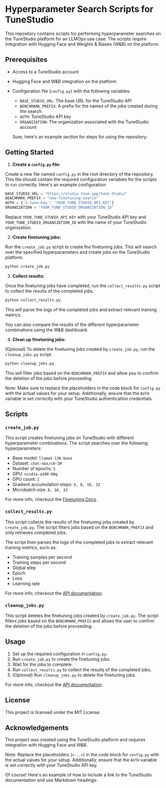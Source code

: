 # Hyperparameter Search Scripts for TuneStudio


This repository contains scripts for performing hyperparameter searches on the TuneStudio platform for an LLMOps use case. The scripts require integration with Hugging Face and Weights & Biases (W&B) on the platform.

Prerequisites
-------------

* Access to a TuneStudio account
* Hugging Face and W&B integration on the platform
* Configuration file (`config.py`) with the following variables:
	+ `BASE_STUDIO_URL`: The base URL for the TuneStudio API
	+ `BENCHMARK_PREFIX`: A prefix for the names of the jobs created during the search
	+ `AUTH`: TuneStudio API key
	+ `ORGANIZATION`: The organization associated with the TuneStudio account

	 Sure, here's an example section for steps for using the repository:

Getting Started
---------------

1. **Create a `config.py` file:**

Create a new file named `config.py` in the root directory of the repository. This file should contain the required configuration variables for the scripts to run correctly. Here's an example configuration:

```python
BASE_STUDIO_URL = "https://studio.tune.app/tune.Studio"
BENCHMARK_PREFIX = "new-finetuning-search"
AUTH = {'x-tune-key': 'YOUR_TUNE_STUDIO_API_KEY'}
ORGANIZATION = "YOUR_TUNE_STUDIO_ORGANIZATION_ID"
```

Replace `YOUR_TUNE_STUDIO_API_KEY` with your TuneStudio API key and `YOUR_TUNE_STUDIO_ORGANIZATION_ID` with the name of your TuneStudio organization.

2. **Create finetuning jobs:**

Run the `create_job.py` script to create the finetuning jobs. This will search over the specified hyperparameters and create jobs on the TuneStudio platform.

```bash
python create_job.py
```

3. **Collect results:**

Once the finetuning jobs have completed, run the `collect_results.py` script to collect the results of the completed jobs.

```bash
python collect_results.py
```

This will parse the logs of the completed jobs and extract relevant training metrics.

You can also compare the results of the different hyperparameter combinations using the W&B dashboard.

4. **Clean up finetuning jobs:**

(Optional) To delete the finetuning jobs created by `create_job.py`, run the `cleanup_jobs.py` script.

```bash
python cleanup_jobs.py
```

This will filter jobs based on the `BENCHMARK_PREFIX` and allow you to confirm the deletion of the jobs before proceeding.

Note: Make sure to replace the placeholders in the code block for `config.py` with the actual values for your setup. Additionally, ensure that the `AUTH` variable is set correctly with your TuneStudio authentication credentials.

Scripts
-------

### `create_job.py`

This script creates finetuning jobs on TuneStudio with different hyperparameter combinations. The script searches over the following hyperparameters:

* Base model: `llama2-13b-base`
* Dataset: `chat-nbx/s0-1M`
* Number of epochs: `5`
* GPU: `nvidia-a100-80g`
* GPU count: `1`
* Gradient accumulation steps: `4, 8, 16, 32`
* Microbatch size: `8, 16, 32`

For more info, checkout the [Finetuning Docs](https://nimbleboxai.github.io/devnbx-docs/2.-Finetuning-LLMs/iii\)-Finetuning-with-APIs).

### `collect_results.py`

This script collects the results of the finetuning jobs created by `create_job.py`. The script filters jobs based on the `BENCHMARK_PREFIX` and only retrieves completed jobs.

The script then parses the logs of the completed jobs to extract relevant training metrics, such as:

* Training samples per second
* Training steps per second
* Global step
* Epoch
* Loss
* Learning rate

For more info, checkout the [API documentation](https://studio.tune.app/tune.Studio/docs/#post-/tune.Studio/ListFinetuneJobs).

### `cleanup_jobs.py`

This script deletes the finetuning jobs created by `create_job.py`. The script filters jobs based on the `BENCHMARK_PREFIX` and allows the user to confirm the deletion of the jobs before proceeding.

Usage
-----

1. Set up the required configuration in `config.py`.
2. Run `create_job.py` to create the finetuning jobs.
3. Wait for the jobs to complete.
4. Run `collect_results.py` to collect the results of the completed jobs.
5. (Optional) Run `cleanup_jobs.py` to delete the finetuning jobs.

For more info, checkout the [API documentation](https://studio.tune.app/tune.Studio/docs/#post-/tune.Studio/DeleteFinetuneJob).

License
-------

This project is licensed under the MIT License.

Acknowledgements
---------------

This project was created using the TuneStudio platform and requires integration with Hugging Face and W&B.

Note: Replace the placeholders (`<...>`) in the code block for `config.py` with the actual values for your setup. Additionally, ensure that the `AUTH` variable is set correctly with your TuneStudio API key.

Of course! Here's an example of how to include a link to the TuneStudio documentation and use Markdown headings: